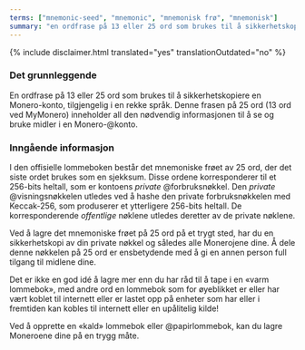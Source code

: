 ```yaml
---
terms: ["mnemonic-seed", "mnemonic", "mnemonisk frø", "mnemonisk"]
summary: "en ordfrase på 13 eller 25 ord som brukes til å sikkerhetskopiere en Monero-konto, tilgjengelig i en rekke språk"
---
```


{% include disclaimer.html translated="yes" translationOutdated="no" %}
### Det grunnleggende

En ordfrase på 13 eller 25 ord som brukes til å sikkerhetskopiere en Monero-konto, tilgjengelig i en rekke språk. Denne frasen på 25 ord (13 ord ved MyMonero) inneholder all den nødvendig informasjonen til å se og bruke midler i en Monero-@konto.

### Inngående informasjon

I den offisielle lommeboken består det mnemoniske frøet av 25 ord, der det siste ordet brukes som en sjekksum. Disse ordene korresponderer til et 256-bits heltall, som er kontoens *private* @forbruksnøkkel. Den *private* @visningsnøkkelen utledes ved å hashe den private forbruksnøkkelen med Keccak-256, som produserer et ytterligere 256-bits heltall. De korresponderende *offentlige* nøklene utledes deretter av de private nøklene.

Ved å lagre det mnemoniske frøet på 25 ord på et trygt sted, har du en sikkerhetskopi av din private nøkkel og således alle Monerojene dine. Å dele denne nøkkelen på 25 ord er ensbetydende med å gi en annen person full tilgang til midlene dine.

Det er ikke en god idé å lagre mer enn du har råd til å tape i en «varm lommebok», med andre ord en lommebok som for øyeblikket er eller har vært koblet til internett eller er lastet opp på enheter som har eller i fremtiden kan kobles til internett eller en upålitelig kilde!

Ved å opprette en «kald» lommebok eller @papirlommebok, kan du lagre Moneroene dine på en trygg måte.
